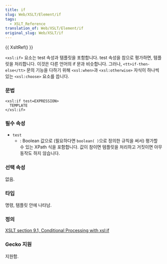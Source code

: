```yaml
---
title: if
slug: Web/XSLT/Element/if
tags:
  - XSLT_Reference
translation_of: Web/XSLT/Element/if
original_slug: Web/XSLT/if
---
```


{{ XsltRef() }}

`<xsl:if>` 요소는 test 속성과 템플릿을 포함합니다. test 속성을 참으로 평가하면, 템플릿을 처리합니다. 이것은 다른 언어의 if 문과 비슷합니다. 그러나, `<tt>if-then-else</tt>` 문의 기능을 다하기 위해 `<xsl:when>`과 `<xsl:otherwise>` 자식이 하나씩 있는 `<xsl:choose>` 요소를 씁니다.

### 문법

```
<xsl:if test=EXPRESSION>
  TEMPLATE
</xsl:if>
```

### 필수 속성

- `test`
  - : Boolean 값으로 (필요하다면 `boolean( )`으로 정의한 규칙을 써서) 평가할 수 있는 XPath 식을 포함합니다. 값이 참이면 템플릿을 처리하고 거짓이면 아무 동작도 하지 않습니다.

### 선택 속성

없음.

### 타입

명령, 템플릿 안에 나타남.

### 정의

[XSLT section 9.1, Conditional Processing with xsl:if](http://www.w3.org/TR/xslt#section-Conditional-Processing-with-xsl:if)

### Gecko 지원

지원함.
